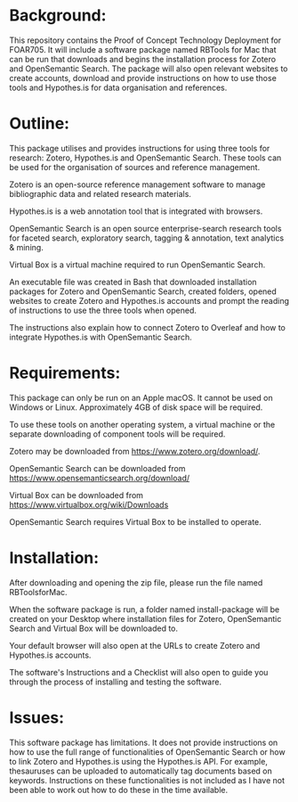 # Background:

This repository contains the Proof of Concept Technology Deployment for FOAR705. It will include a software package named RBTools for Mac that can be run that downloads and begins the installation process for Zotero and OpenSemantic Search. The package will also open relevant websites to create accounts, download and provide instructions on how to use those tools and Hypothes.is for data organisation and references.

# Outline:

This package utilises and provides instructions for using three tools for research: Zotero, Hypothes.is and OpenSemantic Search. These tools can be used for the organisation of sources and reference management.

Zotero is an open-source reference management software to manage bibliographic data and related research materials.

Hypothes.is is a web annotation tool that is integrated with browsers.

OpenSemantic Search is an open source enterprise-search research tools for faceted search, exploratory search, tagging & annotation, text analytics & mining.

Virtual Box is a virtual machine required to run OpenSemantic Search.

An executable file was created in Bash that downloaded installation packages for Zotero and OpenSemantic Search, created folders, opened websites to create Zotero and Hypothes.is accounts and prompt the reading of instructions to use the three tools when opened.

The instructions also explain how to connect Zotero to Overleaf and how to integrate Hypothes.is with OpenSemantic Search.

# Requirements:

This package can only be run on an Apple macOS. It cannot be used on Windows or Linux. Approximately 4GB of disk space will be required.

To use these tools on another operating system, a virtual machine or the separate downloading of component tools will be required.

Zotero may be downloaded from https://www.zotero.org/download/.

OpenSemantic Search can be downloaded from https://www.opensemanticsearch.org/download/

Virtual Box can be downloaded from https://www.virtualbox.org/wiki/Downloads

OpenSemantic Search requires Virtual Box to be installed to operate.

# Installation:

After downloading and opening the zip file, please run the file named RBToolsforMac.

When the software package is run, a folder named install-package will be created on your Desktop where installation files for Zotero, OpenSemantic Search and Virtual Box will be downloaded to.

Your default browser will also open at the URLs to create Zotero and Hypothes.is accounts.

The software's Instructions and a Checklist will also open to guide you through the process of installing and testing the software.

# Issues:

This software package has limitations. It does not provide instructions on how to use the full range of functionalities of OpenSemantic Search or how to link Zotero and Hypothes.is using the Hypothes.is API. For example, thesauruses can be uploaded to automatically tag documents based on keywords. Instructions on these functionalities is not included as I have not been able to work out how to do these in the time available.

